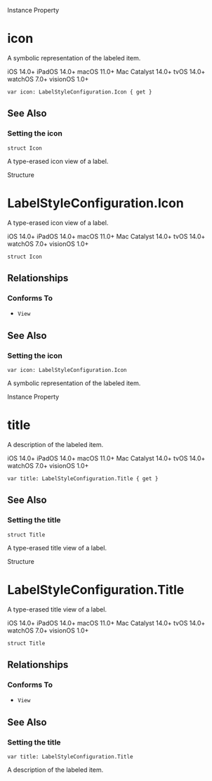 Instance Property

# icon

A symbolic representation of the labeled item.

iOS 14.0+  iPadOS 14.0+  macOS 11.0+  Mac Catalyst 14.0+  tvOS 14.0+  watchOS
7.0+  visionOS 1.0+

    
    
    var icon: LabelStyleConfiguration.Icon { get }

## See Also

### Setting the icon

`struct Icon`

A type-erased icon view of a label.

Structure

# LabelStyleConfiguration.Icon

A type-erased icon view of a label.

iOS 14.0+  iPadOS 14.0+  macOS 11.0+  Mac Catalyst 14.0+  tvOS 14.0+  watchOS
7.0+  visionOS 1.0+

    
    
    struct Icon

## Relationships

### Conforms To

  * `View`

## See Also

### Setting the icon

`var icon: LabelStyleConfiguration.Icon`

A symbolic representation of the labeled item.

Instance Property

# title

A description of the labeled item.

iOS 14.0+  iPadOS 14.0+  macOS 11.0+  Mac Catalyst 14.0+  tvOS 14.0+  watchOS
7.0+  visionOS 1.0+

    
    
    var title: LabelStyleConfiguration.Title { get }

## See Also

### Setting the title

`struct Title`

A type-erased title view of a label.

Structure

# LabelStyleConfiguration.Title

A type-erased title view of a label.

iOS 14.0+  iPadOS 14.0+  macOS 11.0+  Mac Catalyst 14.0+  tvOS 14.0+  watchOS
7.0+  visionOS 1.0+

    
    
    struct Title

## Relationships

### Conforms To

  * `View`

## See Also

### Setting the title

`var title: LabelStyleConfiguration.Title`

A description of the labeled item.

